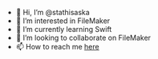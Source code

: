 - 👋 Hi, I’m @stathisaska
- 👀 I’m interested in FileMaker
- 🌱 I’m currently learning Swift
- 💞️ I’m looking to collaborate on FileMaker
- 📫 How to reach me [here](pineapple.gr/contact)

<!---
stathisaska/stathisaska is a ✨ special ✨ repository because its `README.md` (this file) appears on your GitHub profile.
You can click the Preview link to take a look at your changes.
--->
